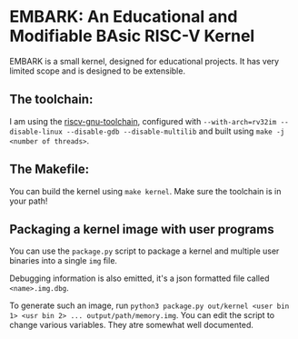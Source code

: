 # EMBARK: An Educational and Modifiable BAsic RISC-V Kernel

EMBARK is a small kernel, designed for educational projects. It has very limited scope and is designed to be extensible.




## The toolchain:

I am using the [riscv-gnu-toolchain](https://github.com/riscv/riscv-gnu-toolchain), configured with `--with-arch=rv32im --disable-linux --disable-gdb --disable-multilib` and built using `make -j <number of threads>`.

## The Makefile:

You can build the kernel using `make kernel`. Make sure the toolchain is in your path!


## Packaging a kernel image with user programs

You can use the `package.py` script to package a kernel and multiple user binaries into a single `img` file.

Debugging information is also emitted, it's a json formatted file called `<name>.img.dbg`.

To generate such an image, run `python3 package.py out/kernel <user bin 1> <usr bin 2> ... output/path/memory.img`. You can edit the script to change various variables. They atre somewhat well documented.